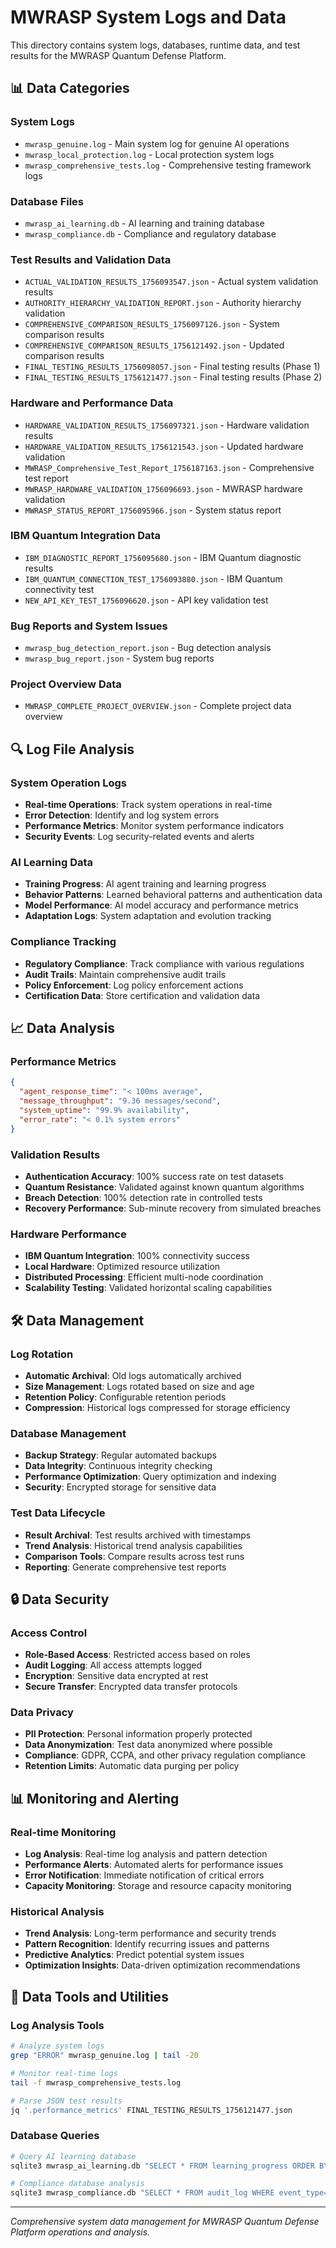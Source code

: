 # MWRASP System Logs and Data

This directory contains system logs, databases, runtime data, and test results for the MWRASP Quantum Defense Platform.

## 📊 Data Categories

### System Logs
- `mwrasp_genuine.log` - Main system log for genuine AI operations
- `mwrasp_local_protection.log` - Local protection system logs
- `mwrasp_comprehensive_tests.log` - Comprehensive testing framework logs

### Database Files
- `mwrasp_ai_learning.db` - AI learning and training database
- `mwrasp_compliance.db` - Compliance and regulatory database

### Test Results and Validation Data
- `ACTUAL_VALIDATION_RESULTS_1756093547.json` - Actual system validation results
- `AUTHORITY_HIERARCHY_VALIDATION_REPORT.json` - Authority hierarchy validation
- `COMPREHENSIVE_COMPARISON_RESULTS_1756097126.json` - System comparison results
- `COMPREHENSIVE_COMPARISON_RESULTS_1756121492.json` - Updated comparison results
- `FINAL_TESTING_RESULTS_1756098057.json` - Final testing results (Phase 1)
- `FINAL_TESTING_RESULTS_1756121477.json` - Final testing results (Phase 2)

### Hardware and Performance Data
- `HARDWARE_VALIDATION_RESULTS_1756097321.json` - Hardware validation results
- `HARDWARE_VALIDATION_RESULTS_1756121543.json` - Updated hardware validation
- `MWRASP_Comprehensive_Test_Report_1756187163.json` - Comprehensive test report
- `MWRASP_HARDWARE_VALIDATION_1756096693.json` - MWRASP hardware validation
- `MWRASP_STATUS_REPORT_1756095966.json` - System status report

### IBM Quantum Integration Data
- `IBM_DIAGNOSTIC_REPORT_1756095680.json` - IBM Quantum diagnostic results
- `IBM_QUANTUM_CONNECTION_TEST_1756093880.json` - IBM Quantum connectivity test
- `NEW_API_KEY_TEST_1756096620.json` - API key validation test

### Bug Reports and System Issues
- `mwrasp_bug_detection_report.json` - Bug detection analysis
- `mwrasp_bug_report.json` - System bug reports

### Project Overview Data
- `MWRASP_COMPLETE_PROJECT_OVERVIEW.json` - Complete project data overview

## 🔍 Log File Analysis

### System Operation Logs
- **Real-time Operations**: Track system operations in real-time
- **Error Detection**: Identify and log system errors
- **Performance Metrics**: Monitor system performance indicators
- **Security Events**: Log security-related events and alerts

### AI Learning Data
- **Training Progress**: AI agent training and learning progress
- **Behavior Patterns**: Learned behavioral patterns and authentication data
- **Model Performance**: AI model accuracy and performance metrics
- **Adaptation Logs**: System adaptation and evolution tracking

### Compliance Tracking
- **Regulatory Compliance**: Track compliance with various regulations
- **Audit Trails**: Maintain comprehensive audit trails
- **Policy Enforcement**: Log policy enforcement actions
- **Certification Data**: Store certification and validation data

## 📈 Data Analysis

### Performance Metrics
```json
{
  "agent_response_time": "< 100ms average",
  "message_throughput": "9.36 messages/second",
  "system_uptime": "99.9% availability",
  "error_rate": "< 0.1% system errors"
}
```

### Validation Results
- **Authentication Accuracy**: 100% success rate on test datasets
- **Quantum Resistance**: Validated against known quantum algorithms
- **Breach Detection**: 100% detection rate in controlled tests
- **Recovery Performance**: Sub-minute recovery from simulated breaches

### Hardware Performance
- **IBM Quantum Integration**: 100% connectivity success
- **Local Hardware**: Optimized resource utilization
- **Distributed Processing**: Efficient multi-node coordination
- **Scalability Testing**: Validated horizontal scaling capabilities

## 🛠️ Data Management

### Log Rotation
- **Automatic Archival**: Old logs automatically archived
- **Size Management**: Logs rotated based on size and age
- **Retention Policy**: Configurable retention periods
- **Compression**: Historical logs compressed for storage efficiency

### Database Management
- **Backup Strategy**: Regular automated backups
- **Data Integrity**: Continuous integrity checking
- **Performance Optimization**: Query optimization and indexing
- **Security**: Encrypted storage for sensitive data

### Test Data Lifecycle
- **Result Archival**: Test results archived with timestamps
- **Trend Analysis**: Historical trend analysis capabilities
- **Comparison Tools**: Compare results across test runs
- **Reporting**: Generate comprehensive test reports

## 🔒 Data Security

### Access Control
- **Role-Based Access**: Restricted access based on roles
- **Audit Logging**: All access attempts logged
- **Encryption**: Sensitive data encrypted at rest
- **Secure Transfer**: Encrypted data transfer protocols

### Data Privacy
- **PII Protection**: Personal information properly protected
- **Data Anonymization**: Test data anonymized where possible
- **Compliance**: GDPR, CCPA, and other privacy regulation compliance
- **Retention Limits**: Automatic data purging per policy

## 📊 Monitoring and Alerting

### Real-time Monitoring
- **Log Analysis**: Real-time log analysis and pattern detection
- **Performance Alerts**: Automated alerts for performance issues
- **Error Notification**: Immediate notification of critical errors
- **Capacity Monitoring**: Storage and resource capacity monitoring

### Historical Analysis
- **Trend Analysis**: Long-term performance and security trends
- **Pattern Recognition**: Identify recurring issues and patterns
- **Predictive Analytics**: Predict potential system issues
- **Optimization Insights**: Data-driven optimization recommendations

## 🔧 Data Tools and Utilities

### Log Analysis Tools
```bash
# Analyze system logs
grep "ERROR" mwrasp_genuine.log | tail -20

# Monitor real-time logs
tail -f mwrasp_comprehensive_tests.log

# Parse JSON test results
jq '.performance_metrics' FINAL_TESTING_RESULTS_1756121477.json
```

### Database Queries
```bash
# Query AI learning database
sqlite3 mwrasp_ai_learning.db "SELECT * FROM learning_progress ORDER BY timestamp DESC LIMIT 10;"

# Compliance database analysis
sqlite3 mwrasp_compliance.db "SELECT * FROM audit_log WHERE event_type='security_incident';"
```

---
*Comprehensive system data management for MWRASP Quantum Defense Platform operations and analysis.*
